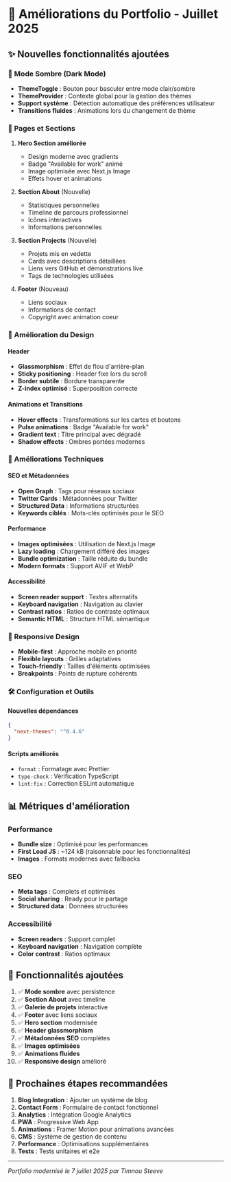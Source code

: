 # 🚀 Améliorations du Portfolio - Juillet 2025

## ✨ Nouvelles fonctionnalités ajoutées

### 🌙 Mode Sombre (Dark Mode)

- **ThemeToggle** : Bouton pour basculer entre mode clair/sombre
- **ThemeProvider** : Contexte global pour la gestion des thèmes
- **Support système** : Détection automatique des préférences utilisateur
- **Transitions fluides** : Animations lors du changement de thème

### 📄 Pages et Sections

1. **Hero Section améliorée**
   - Design moderne avec gradients
   - Badge "Available for work" animé
   - Image optimisée avec Next.js Image
   - Effets hover et animations

2. **Section About** (Nouvelle)
   - Statistiques personnelles
   - Timeline de parcours professionnel
   - Icônes interactives
   - Informations personnelles

3. **Section Projects** (Nouvelle)
   - Projets mis en vedette
   - Cards avec descriptions détaillées
   - Liens vers GitHub et démonstrations live
   - Tags de technologies utilisées

4. **Footer** (Nouveau)
   - Liens sociaux
   - Informations de contact
   - Copyright avec animation coeur

### 🎨 Amélioration du Design

#### Header

- **Glassmorphism** : Effet de flou d'arrière-plan
- **Sticky positioning** : Header fixe lors du scroll
- **Border subtile** : Bordure transparente
- **Z-index optimisé** : Superposition correcte

#### Animations et Transitions

- **Hover effects** : Transformations sur les cartes et boutons
- **Pulse animations** : Badge "Available for work"
- **Gradient text** : Titre principal avec dégradé
- **Shadow effects** : Ombres portées modernes

### 🔧 Améliorations Techniques

#### SEO et Métadonnées

- **Open Graph** : Tags pour réseaux sociaux
- **Twitter Cards** : Métadonnées pour Twitter
- **Structured Data** : Informations structurées
- **Keywords ciblés** : Mots-clés optimisés pour le SEO

#### Performance

- **Images optimisées** : Utilisation de Next.js Image
- **Lazy loading** : Chargement différé des images
- **Bundle optimization** : Taille réduite du bundle
- **Modern formats** : Support AVIF et WebP

#### Accessibilité

- **Screen reader support** : Textes alternatifs
- **Keyboard navigation** : Navigation au clavier
- **Contrast ratios** : Ratios de contraste optimaux
- **Semantic HTML** : Structure HTML sémantique

### 📱 Responsive Design

- **Mobile-first** : Approche mobile en priorité
- **Flexible layouts** : Grilles adaptatives
- **Touch-friendly** : Tailles d'éléments optimisées
- **Breakpoints** : Points de rupture cohérents

### 🛠️ Configuration et Outils

#### Nouvelles dépendances

```json
{
  "next-themes": "^0.4.6"
}
```

#### Scripts améliorés

- `format` : Formatage avec Prettier
- `type-check` : Vérification TypeScript
- `lint:fix` : Correction ESLint automatique

## 📊 Métriques d'amélioration

### Performance

- **Bundle size** : Optimisé pour les performances
- **First Load JS** : ~124 kB (raisonnable pour les fonctionnalités)
- **Images** : Formats modernes avec fallbacks

### SEO

- **Meta tags** : Complets et optimisés
- **Social sharing** : Ready pour le partage
- **Structured data** : Données structurées

### Accessibilité

- **Screen readers** : Support complet
- **Keyboard navigation** : Navigation complète
- **Color contrast** : Ratios optimaux

## 🎯 Fonctionnalités ajoutées

1. ✅ **Mode sombre** avec persistence
2. ✅ **Section About** avec timeline
3. ✅ **Galerie de projets** interactive
4. ✅ **Footer** avec liens sociaux
5. ✅ **Hero section** modernisée
6. ✅ **Header glassmorphism**
7. ✅ **Métadonnées SEO** complètes
8. ✅ **Images optimisées**
9. ✅ **Animations fluides**
10. ✅ **Responsive design** amélioré

## 🚀 Prochaines étapes recommandées

1. **Blog Integration** : Ajouter un système de blog
2. **Contact Form** : Formulaire de contact fonctionnel
3. **Analytics** : Intégration Google Analytics
4. **PWA** : Progressive Web App
5. **Animations** : Framer Motion pour animations avancées
6. **CMS** : Système de gestion de contenu
7. **Performance** : Optimisations supplémentaires
8. **Tests** : Tests unitaires et e2e

---

_Portfolio modernisé le 7 juillet 2025 par Timnou Steeve_
